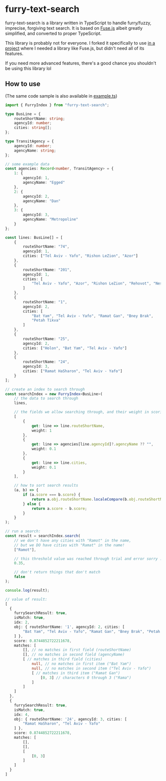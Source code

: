 furry-text-search
=================

furry-text-search is a library written in TypeScript to handle furry/fuzzy, imprecise, forgiving text search. It is based on [Fuse.js](https://github.com/krisk/Fuse) albeit greatly simplified, and converted to proper TypeScript.

This library is probably not for everyone. I forked it specifically to use [in a project](https://bus-alerts.com/) where I needed a library like Fuse.js, but didn't need all of its features.

If you need more advanced features, there's a good chance you shouldn't be using this library lol

How to use
----------

(The same code sample is also available in [example.ts](example.ts))

```typescript
import { FurryIndex } from "furry-text-search";

type BusLine = {
    routeShortName: string;
    agencyId: number;
    cities: string[];
};

type TransitAgency = {
    agencyId: number;
    agencyName: string;
};

// some example data
const agencies: Record<number, TransitAgency> = {
    1: {
        agencyId: 1,
        agencyName: "Egged"
    },
    2: {
        agencyId: 2,
        agencyName: "Dan"
    },
    3: {
        agencyId: 3,
        agencyName: "Metropoline"
    }
};

const lines: BusLine[] = [
    {
        routeShortName: "74",
        agencyId: 1,
        cities: ["Tel Aviv - Yafo", "Rishon LeZion", "Azor"]
    },
    {
        routeShortName: "201",
        agencyId: 1,
        cities: [
            "Tel Aviv - Yafo", "Azor", "Rishon LeZion", "Rehovot", "Nes Ziona"
        ]
    },
    {
        routeShortName: "1",
        agencyId: 2,
        cities: [
            "Bat Yam", "Tel Aviv - Yafo", "Ramat Gan", "Bney Brak",
            "Petah Tikva"
        ]
    },
    {
        routeShortName: "25",
        agencyId: 2,
        cities: ["Holon", "Bat Yam", "Tel Aviv - Yafo"]
    },
    {
        routeShortName: "24",
        agencyId: 3,
        cities: ["Ramat HaSharon", "Tel Aviv - Yafo"]
    }
];

// create an index to search through
const searchIndex = new FurryIndex<BusLine>(
    // the data to search through
    lines,

    // the fields we allow searching through, and their weight in scoring
    [
        {
            get: line => line.routeShortName,
            weight: 1
        },
        {
            get: line => agencies[line.agencyId]?.agencyName ?? "",
            weight: 0.1
        },
        {
            get: line => line.cities,
            weight: 0.1
        }
    ],

    // how to sort search results
    (a, b) => {
        if (a.score === b.score) {
            return a.obj.routeShortName.localeCompare(b.obj.routeShortName)
        } else {
            return a.score - b.score;
        }
    }
);

// run a search:
const result = searchIndex.search(
    // we don't have any cities with "Ramot" in the name,
    // but we DO have cities with "Ramat" in the name!
    ["Ramot"],

    // this threshold value was reached through trial and error sorry :<
    0.35,

    // don't return things that don't match
    false
);

console.log(result);

// value of result:
[
  {
    furrySearchResult: true,
    isMatch: true,
    idx: 2,
    obj: { routeShortName: '1', agencyId: 2, cities: [
        "Bat Yam", "Tel Aviv - Yafo", "Ramat Gan", "Bney Brak", "Petah Tikva"
    ] },
    score: 0.8744852722211678,
    matches: [ 
        [], // no matches in first field (routeShortName)
        [], // no matches in second field (agencyName)
        [ // matches in third field (cities)
            null, // no matches in first item ("Bat Yam")
            null, // no matches in second item ("Tel Aviv - Yafo")
            [ // matches in third item ("Ramat Gan")
                [0, 3] // characters 0 through 3 ("Rama")
            ]
        ]
    ]
  },
  {
    furrySearchResult: true,
    isMatch: true,
    idx: 4,
    obj: { routeShortName: '24', agencyId: 3, cities: [
        "Ramat HaSharon", "Tel Aviv - Yafo"
    ] },
    score: 0.8744852722211678,
    matches: [
        [],
        [],
        [
            [0, 3]
        ]
    ]
  }
]
```